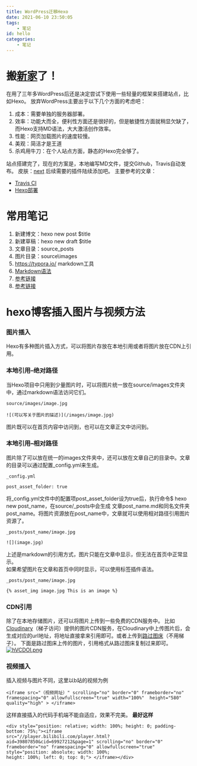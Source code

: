 ```yaml
---
title: WordPress迁移Hexo
date: 2021-06-10 23:50:05
tags: 
	- 笔记
id: hello
categories:
	- 笔记
---
```


# 搬[新家](http://kwaibook.com)了！

在用了三年多WordPress后还是决定尝试下使用一些轻量的框架来搭建站点，比如Hexo。
放弃WordPress主要出于以下几个方面的考虑吧：
1. 成本：需要单独的服务器部署。
2. 效率：功能大而全，便利性方面还是很好的，但是敏捷性方面就稍显欠缺了，而Hexo支持MD语法，大大激活创作效率。
3. 性能：网页加载图片的速度较慢。
4. 美观：简洁才是王道
5. 杀鸡用牛刀：在个人站点方面，静态的Hexo完全够了。

<!--more-->

站点搭建完了，现在的方案是，本地编写MD文件，提交Github，Travis自动发布。
皮肤：[next](http://theme-next.iissnan.com/getting-started.html)
后续需要的插件陆续添加吧。
主要参考的文章：

* [Travis CI](https://segmentfault.com/a/1190000021987832)
* [Hexo部署](https://kchen.cc/2016/11/12/hexo-instructions/)

# 常用笔记
1. 新建博文：hexo new post $title
2. 新建草稿：hexo new draft $title
3. 文章目录：source\_posts
4. 图片目录：source\images
5. https://typora.io/ markdown工具
6. [Markdown语法](https://markdown.com.cn/basic-syntax/links.html)
7. [参考链接](http://blog.smallerpig.com/set-hexo-show-more-button-on-indexpage.html)
9. [参考链接](https://tohugo.com/2021/01/26/%E5%B7%A5%E5%85%B7%E9%85%8D%E7%BD%AE/Hexo%E6%B7%BB%E5%8A%A0%E5%88%86%E7%B1%BB%E5%8F%8A%E6%A0%87%E7%AD%BE%EF%BC%88%E5%9C%A8Next%E4%B8%BB%E9%A2%98%E4%B8%8B%EF%BC%89/)

# hexo博客插入图片与视频方法
### 图片插入
Hexo有多种图片插入方式，可以将图片存放在本地引用或者将图片放在CDN上引用。
### 本地引用–绝对路径
当Hexo项目中只用到少量图片时，可以将图片统一放在source/images文件夹中，通过markdown语法访问它们。
```
source/images/image.jpg

![(可以写关于图片的描述)](/images/image.jpg)
```
图片既可以在首页内容中访问到，也可以在文章正文中访问到。
### 本地引用–相对路径
图片除了可以放在统一的images文件夹中，还可以放在文章自己的目录中。文章的目录可以通过配置_config.yml来生成。
```
_config.yml

post_asset_folder: true
```
将_config.yml文件中的配置项post_asset_folder设为true后，执行命令$ hexo new post_name，在source/_posts中会生成
文章post_name.md和同名文件夹post_name。将图片资源放在post_name中，文章就可以使用相对路径引用图片资源了。
```
_posts/post_name/image.jpg

![](image.jpg)
```
上述是markdown的引用方式，图片只能在文章中显示，但无法在首页中正常显示。  
如果希望图片在文章和首页中同时显示，可以使用标签插件语法。
```
_posts/post_name/image.jpg

{% asset_img image.jpg This is an image %}
```
### CDN引用
除了在本地存储图片，还可以将图片上传到一些免费的CDN服务中。
比如[Cloudinary](https://cloudinary.com/)（梯子访问）提供的图片CDN服务，在Cloudinary中上传图片后，会生成对应的url地址，将地址直接拿来引用即可。或者上传到[路过图床](https://imgtu.com/)（不用梯子）。
下面是路过图床上传的图片，引用格式从路过图床复制过来即可。
[![hVCDOI.png](https://z3.ax1x.com/2021/08/25/hVCDOI.png)](https://imgtu.com/i/hVCDOI)
### 视频插入
插入视频与图片不同，这里以b站的视频为例
```
<iframe src="（视频网址）" scrolling="no" border="0" frameborder="no" framespacing="0" allowfullscreen="true" width="100%"  height="580" quality="high" > </iframe>
```
这样直接插入的代码手机端不能自适应，效果不完美。
**最好这样**
```
<div style="position: relative; width: 100%; height: 0; padding-bottom: 75%;"><iframe 
src="//player.bilibili.com/player.html?aid=39807850&cid=69927212&page=1" scrolling="no" border="0" 
frameborder="no" framespacing="0" allowfullscreen="true" style="position: absolute; width: 100%; 
height: 100%; left: 0; top: 0;"> </iframe></div>
```